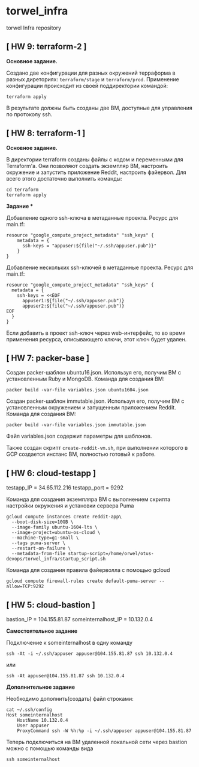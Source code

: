 # torwel_infra
torwel Infra repository



## [   HW 9: terraform-2   ]

__Основное задание.__

Создано две конфигурации для разных окружений терраформа в разных диреториях:
`terraform/stage` и `terraform/prod`.
Применение конфигурации происходит из своей поддиректории командой:

```
terraform apply
```
В результате должны быть созданы две ВМ, доступные для управления по протоколу ssh.



## [   HW 8: terraform-1   ]

__Основное задание.__

В директории terraform созданы файлы с кодом и переменными для Terraform'а.
Они позволяют создать экземпляр ВМ, настроить окружение и запустить приложение Reddit, 
настроить файервол. Для всего этого достаточно выполнить команды:

```
cd terraform
terraform apply
```

__Задание *__

Добавление одного ssh-ключа в метаданные проекта. Ресурс для main.tf:

```
resource "google_compute_project_metadata" "ssh_keys" {
    metadata = {
      ssh-keys = "appuser:${file("~/.ssh/appuser.pub")}"
    }
}
```

Добавление нескольких ssh-ключей в метаданные проекта. Ресурс для main.tf:

```
resource "google_compute_project_metadata" "ssh_keys" {
  metadata = {
    ssh-keys = <<EOF
      appuser1:${file("~/.ssh/appuser.pub")}
      appuser2:${file("~/.ssh/appuser.pub")}
EOF
  }
}
```

Если добавить в проект ssh-ключ через web-интерфейс, то во время применения ресурса, описывающего ключи, этот ключ будет удален.



## [   HW 7: packer-base   ]

Создан packer-шаблон ubuntu16.json. Используя его, получим ВМ с установленным Ruby и MongoDB.
Команда для создания ВМ:

```
packer build -var-file variables.json ubuntu1604.json
```

Создан packer-шаблон immutable.json. Используя его, получим ВМ с установленным окружением
и запущенным приложением Reddit.
Команда для создания ВМ:

```
packer build -var-file variables.json immutable.json
```

Файл variables.json содержит параметры для шаблонов.

Также создан скрипт `create-reddit-vm.sh`, при выполнении которого в GCP создается инстанс ВМ,
полностью готовый к работе.



## [   HW 6: cloud-testapp   ]


testapp_IP = 34.65.112.216
testapp_port = 9292

Команда для создания экземпляра ВМ с выполнением скрипта настройки
окружения и установки сервера Puma

```
gcloud compute instances create reddit-app\
  --boot-disk-size=10GB \
  --image-family ubuntu-1604-lts \
  --image-project=ubuntu-os-cloud \
  --machine-type=g1-small \
  --tags puma-server \
  --restart-on-failure \
  --metadata-from-file startup-script=/home/orwel/otus-devops/torwel_infra/startup_script.sh
```



Команда для создания правила файерволла с помощью gcloud

```
gcloud compute firewall-rules create default-puma-server --allow=TCP:9292
```




## [   HW 5: cloud-bastion   ]


bastion_IP = 104.155.81.87 
someinternalhost_IP = 10.132.0.4

__Самостоятельное задание__

Подключение к someinternalhost в одну команду

```
ssh -At -i ~/.ssh/appuser appuser@104.155.81.87 ssh 10.132.0.4
```

или

```
ssh -At appuser@104.155.81.87 ssh 10.132.0.4
```



__Дополнительное задание__

Необходимо дополнить(создать) файл строками:

```
cat ~/.ssh/config
Host someinternalhost
    HostName 10.132.0.4
    User appuser
    ProxyCommand ssh -W %h:%p -i ~/.ssh/appuser appuser@104.155.81.87
```

Теперь подключиться на ВМ удаленной локальной сети
через bastion можно c помощью команды вида

```
ssh someinternalhost
```

